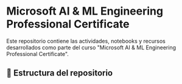 # Microsoft AI & ML Engineering Professional Certificate

Este repositorio contiene las actividades, notebooks y recursos desarrollados como parte del curso "Microsoft AI & ML Engineering Professional Certificate".

## 📂 Estructura del repositorio

